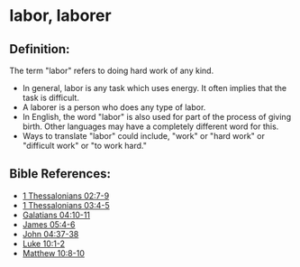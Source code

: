 # labor, laborer #

## Definition: ##

The term "labor" refers to doing hard work of any kind.

 * In general, labor is any task which uses energy. It often implies that the task is difficult.
 * A laborer is a person who does any type of labor.
 * In English, the word "labor" is also used for part of the process of giving birth. Other languages may have a completely different word for this.
 * Ways to translate "labor" could include, "work" or "hard work" or "difficult work" or "to work hard."



## Bible References: ##

* [1 Thessalonians 02:7-9](en/tn/1th/help/02/07)
* [1 Thessalonians 03:4-5](en/tn/1th/help/03/04)
* [Galatians 04:10-11](en/tn/gal/help/04/10)
* [James 05:4-6](en/tn/jas/help/05/04)
* [John 04:37-38](en/tn/jhn/help/04/37)
* [Luke 10:1-2](en/tn/luk/help/10/01)
* [Matthew 10:8-10](en/tn/mat/help/10/08)